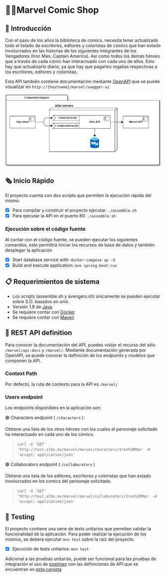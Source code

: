 # 🦸‍♂️Marvel Comic Shop

## 📌 Introducción

Con el paso de los años la biblioteca de comics, necesita tener actualizado todo el listado de escritores, editores y coloristas de cómics que han estado
involucrados en las historias de los siguientes integrantes de los Vengadores (Iron Man, Captain America). Así como todos los demás héroes que a través de
cada cómic han interactuado con cada uno de ellos. Esto hay que actualizarlo diario, ya que hay que pagarles regalías respectivas a los escritores,
editores y coloristas.

Esta API también contiene documentación mediante [OpenAPI](https://www.openapis.org) que se puede visualizar en `http://{hostname}/marvel/swagger-ui`

![component-diagram](doc/components-diagram.png)

## 🗞 Inicio Rápido

El proyecto cuenta con dos scripts que permiten la ejecución rápida del mismo:

- [x] Para compilar y construir el proyecto ejecutar: `./assemble.sh`
- [x] Para ejecutar la API en el puerto 80: `./assemble.sh`

### Ejecución sobre el código fuente

Al contar con el código fuente, se pueden ejecutar los siguientes comandos, esto permitirá iniciar los recursos de base de datos y también desplegar la
aplicación

- [x] Start database service with: `docker-compose up -d`
- [x] Build and execute application: `mvn spring-boot:run`

## 📋 Requerimientos de sistema

- Los scripts (assemble.sh y avengers.sh) únicamente se pueden ejecutar sobre S.O. basados en unix.
- Versión 1.8 de [Java](https://docs.oracle.com/javase/8/docs/technotes/guides/install/install_overview.html).
- Se requiere contar con [Docker](https://www.docker.com)
- Se requiere contar con [Maven](https://maven.apache.org)

## 🚪 REST API definition

Para conocer la documentación del API, puedes visitar el recurso del sitio `/marvel/api-docs` y `/marvel/`. Mediante documentación generada por OpenAPI, se
puede conocer la definición de los endpoints y modelos que componen la API.

### Context Path

Por defecto, la ruta de contexto para la API es `/marvel/`

### Users endpoint

Los endpoints disponibles en la aplicación son:

🟢 Characters endpoint ( `/characters` ):

Obtiene una lista de los otros héroes con los cuales el personaje solicitado ha interactuado en cada uno de los cómics.

> `curl -X 'GET' 'http://test.albo.mx/marvel/marvel/characters/Iron%20Man' -H 'accept: application/json'`

🟢 Collaborators endpoint ( `/collaborators` )

Obtiene una lista de los editores, escritores y coloristas que han estado involucrados en los comics del personaje solicitado.

> `curl -X 'GET' 'http://test.albo.mx/marvel/marvel/collaborators/Iron%20Man' -H 'accept: application/json'`

## 🧪 Testing

El proyecto contiene una serie de tests unitarios que permiten validar la funcionalidad de la aplicación. Para poder realizar la ejecución de los mismos,
se deberá ejecutar `mvn test` sobre la raíz del proyecto.

- [x] Ejecución de tests unitarios: `mvn test`

Adicional a las pruebas unitarias, puede ser funcional para las pruebas de integración el uso de [postman](https://www.postman.com) con las definiciones de
API que se encuentran en [esta carpeta](/doc/postman)